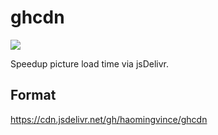 # ghcdn
[![](https://data.jsdelivr.com/v1/package/gh/haomingvince/ghcdn/badge)](https://www.jsdelivr.com/package/gh/haomingvince/ghcdn)

Speedup picture load time via jsDelivr.

## Format
https://cdn.jsdelivr.net/gh/haomingvince/ghcdn
